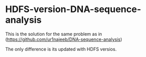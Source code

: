 # HDFS-version-DNA-sequence-analysis

This is the solution for the same problem as in (https://github.com/ur1najeeb/DNA-sequence-analysis) 

The only difference is its updated with HDFS versios.  
